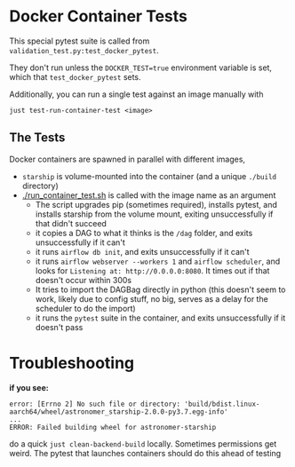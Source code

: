 # Docker Container Tests

This special pytest suite is called from `validation_test.py:test_docker_pytest`.

They don't run unless the `DOCKER_TEST=true` environment variable is set, which that `test_docker_pytest` sets.

Additionally, you can run a single test against an image manually with
```shell
just test-run-container-test <image>
```

## The Tests
Docker containers are spawned in parallel with different images,
- `starship` is volume-mounted into the container (and a unique `./build` directory)
- [./run_container_test.sh](run_container_test_v2.sh) is called with the image name as an argument
  - The script upgrades pip (sometimes required), installs pytest, and installs starship from the volume mount, exiting unsuccessfully if that didn't succeed
  - it copies a DAG to what it thinks is the `/dag` folder, and exits unsuccessfully if it can't
  - it runs `airflow db init`, and exits unsuccessfully if it can't
  - it runs `airflow webserver --workers 1` and `airflow scheduler`, and looks for `Listening at: http://0.0.0.0:8080`. It times out if that doesn't occur within 300s
  - It tries to import the DAGBag directly in python (this doesn't seem to work, likely due to config stuff, no big, serves as a delay for the scheduler to do the import)
  - it runs the `pytest` suite in the container, and exits unsuccessfully if it doesn't pass

# Troubleshooting
**if you see:**
```shell
error: [Errno 2] No such file or directory: 'build/bdist.linux-aarch64/wheel/astronomer_starship-2.0.0-py3.7.egg-info'
...
ERROR: Failed building wheel for astronomer-starship
```
do a quick `just clean-backend-build` locally.
Sometimes permissions get weird.
The pytest that launches containers should do this ahead of testing

